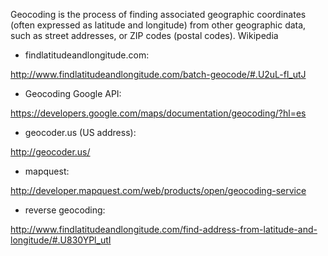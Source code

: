 Geocoding is the process of finding associated geographic coordinates (often expressed as latitude and longitude) from other geographic data, such as street addresses, or ZIP codes (postal codes). Wikipedia

* findlatitudeandlongitude.com:

http://www.findlatitudeandlongitude.com/batch-geocode/#.U2uL-fl_utJ

* Geocoding Google API:

https://developers.google.com/maps/documentation/geocoding/?hl=es

* geocoder.us (US address):

http://geocoder.us/

* mapquest:

http://developer.mapquest.com/web/products/open/geocoding-service

* reverse geocoding:

http://www.findlatitudeandlongitude.com/find-address-from-latitude-and-longitude/#.U830YPl_utI

